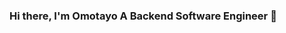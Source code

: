### Hi there, I'm Omotayo A Backend Software Engineer 👋

<!--
**Tdaycode/tdaycode** is a ✨ _special_ ✨ repository because its `README.md` (this file) appears on your GitHub profile.

Here are some ideas to get you started:

- 🔭 I’m currently working on ...
- 🌱 I’m currently learning ... NodeJs
- 👯 I’m looking to collaborate on On projects
- 🤔 I’m looking for help with anything related to tech
- 💬 Ask me about software development
- 📫 How to reach me: .
- 😄 Pronouns: ...
- ⚡ Fun fact: ...
-->
